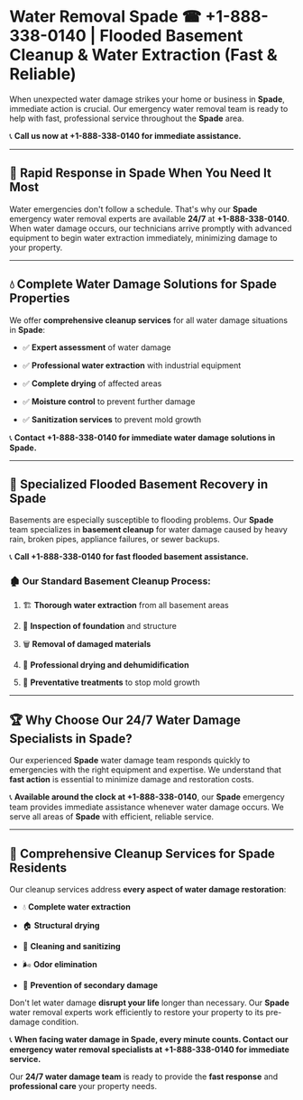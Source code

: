 # Water Removal Spade ☎ +1-888-338-0140 | Flooded Basement Cleanup & Water Extraction (Fast & Reliable)

When unexpected water damage strikes your home or business in **Spade**, immediate action is crucial. Our emergency water removal team is ready to help with fast, professional service throughout the **Spade** area. 

📞 **Call us now at +1-888-338-0140 for immediate assistance.**
---
## 🚀 Rapid Response in Spade When You Need It Most
Water emergencies don't follow a schedule. That's why our **Spade** emergency water removal experts are available **24/7** at **+1-888-338-0140**. When water damage occurs, our technicians arrive promptly with advanced equipment to begin water extraction immediately, minimizing damage to your property.
---
## 💧 Complete Water Damage Solutions for Spade Properties
We offer **comprehensive cleanup services** for all water damage situations in **Spade**:
- ✅ **Expert assessment** of water damage  
- ✅ **Professional water extraction** with industrial equipment  
- ✅ **Complete drying** of affected areas  
- ✅ **Moisture control** to prevent further damage  
- ✅ **Sanitization services** to prevent mold growth  
📞 **Contact +1-888-338-0140 for immediate water damage solutions in Spade.**
---
## 🌊 Specialized Flooded Basement Recovery in Spade
Basements are especially susceptible to flooding problems. Our **Spade** team specializes in **basement cleanup** for water damage caused by heavy rain, broken pipes, appliance failures, or sewer backups. 
📞 **Call +1-888-338-0140 for fast flooded basement assistance.**
### 🏚️ Our Standard Basement Cleanup Process:
1. 🏗️ **Thorough water extraction** from all basement areas  
2. 🔎 **Inspection of foundation** and structure  
3. 🗑️ **Removal of damaged materials**  
4. 💨 **Professional drying and dehumidification**  
5. 🚫 **Preventative treatments** to stop mold growth  
---
## 🏆 Why Choose Our 24/7 Water Damage Specialists in Spade?
Our experienced **Spade** water damage team responds quickly to emergencies with the right equipment and expertise. We understand that **fast action** is essential to minimize damage and restoration costs.
📞 **Available around the clock at +1-888-338-0140**, our **Spade** emergency team provides immediate assistance whenever water damage occurs. We serve all areas of **Spade** with efficient, reliable service.
---
## 🧹 Comprehensive Cleanup Services for Spade Residents
Our cleanup services address **every aspect of water damage restoration**:
- 💧 **Complete water extraction**  
- 🏠 **Structural drying**  
- 🧼 **Cleaning and sanitizing**  
- 🌬️ **Odor elimination**  
- 🚫 **Prevention of secondary damage**  
Don't let water damage **disrupt your life** longer than necessary. Our **Spade** water removal experts work efficiently to restore your property to its pre-damage condition.
📞 **When facing water damage in Spade, every minute counts. Contact our emergency water removal specialists at +1-888-338-0140 for immediate service.**
Our **24/7 water damage team** is ready to provide the **fast response** and **professional care** your property needs.
